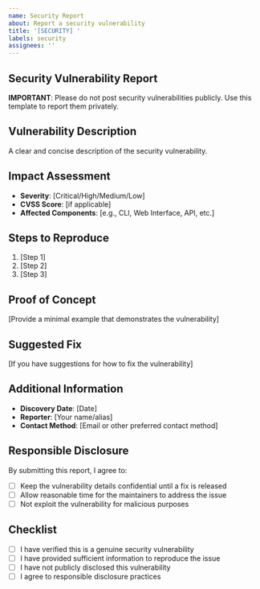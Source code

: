 ```yaml
---
name: Security Report
about: Report a security vulnerability
title: '[SECURITY] '
labels: security
assignees: ''
---
```


## Security Vulnerability Report

**IMPORTANT**: Please do not post security vulnerabilities publicly. Use this template to report them privately.

## Vulnerability Description
A clear and concise description of the security vulnerability.

## Impact Assessment
- **Severity**: [Critical/High/Medium/Low]
- **CVSS Score**: [if applicable]
- **Affected Components**: [e.g., CLI, Web Interface, API, etc.]

## Steps to Reproduce
1. [Step 1]
2. [Step 2]
3. [Step 3]

## Proof of Concept
[Provide a minimal example that demonstrates the vulnerability]

## Suggested Fix
[If you have suggestions for how to fix the vulnerability]

## Additional Information
- **Discovery Date**: [Date]
- **Reporter**: [Your name/alias]
- **Contact Method**: [Email or other preferred contact method]

## Responsible Disclosure
By submitting this report, I agree to:
- [ ] Keep the vulnerability details confidential until a fix is released
- [ ] Allow reasonable time for the maintainers to address the issue
- [ ] Not exploit the vulnerability for malicious purposes

## Checklist
- [ ] I have verified this is a genuine security vulnerability
- [ ] I have provided sufficient information to reproduce the issue
- [ ] I have not publicly disclosed this vulnerability
- [ ] I agree to responsible disclosure practices
